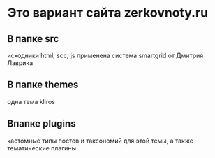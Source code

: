 # Это вариант сайта zerkovnoty.ru

## В папке src

исходники html, scc, js
применена система smartgrid от Дмитрия Лаврика

## В папке themes

одна тема kliros

## Впапке plugins

кастомные типы постов и таксономий для этой темы,
а также тематические плагины
